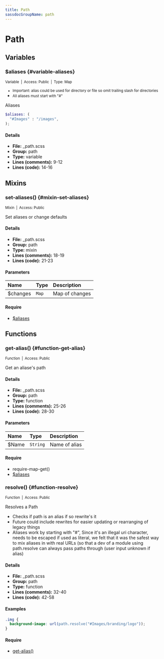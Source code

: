 ```yaml
---
title: Path
sassdocGroupName: path
---
```



# Path





## Variables




###  $aliases {#variable-aliases} 

<small>Variable&ensp;|&ensp;Access: Public&ensp;|&ensp;Type: Map
- Important: alias could be used for directory or file so omit trailing slash for directories
- All aliases must start with "#"</small>

  

Aliases 
    
    

``` scss
$aliases: (
  "#Images" : "/images",
);
```
  

#### Details

- **File:** _path.scss
- **Group:** path
- **Type:** variable
- **Lines (comments):** 9-12
- **Lines (code):** 14-16
    
    
  

## Mixins




###  set-aliases() {#mixin-set-aliases} 

<small>Mixin&ensp;|&ensp;Access: Public</small>

  

Set aliases or change defaults
    
    

#### Details

- **File:** _path.scss
- **Group:** path
- **Type:** mixin
- **Lines (comments):** 18-19
- **Lines (code):** 21-23
    
    

#### Parameters


|Name|Type|Description|
|:--|:--|:--|
|$changes|`Map`|Map of changes|

    

#### Require

- [$aliases](/sass/core/path/#variable-aliases)
  
  

## Functions




###  get-alias() {#function-get-alias} 

<small>Function&ensp;|&ensp;Access: Public</small>

  

Get an aliase's path
    
    

#### Details

- **File:** _path.scss
- **Group:** path
- **Type:** function
- **Lines (comments):** 25-26
- **Lines (code):** 28-30
    
    

#### Parameters


|Name|Type|Description|
|:--|:--|:--|
|$Name|`String`|Name of alias|

    

#### Require

- require-map-get()
- [$aliases](/sass/core/path/#variable-aliases)
  


###  resolve() {#function-resolve} 

<small>Function&ensp;|&ensp;Access: Public</small>

  

Resolves a Path 
- Checks if path is an alias if so rewrite's it
- Future could include rewrites for easier updating or rearranging of legacy things
- Aliases work by starting with "#", Since it's an illegal uri character, needs to be escaped if used as literal, we felt that it was the safest way to mix aliases in with real URLs (so that a dev of a module using path.resolve can always pass paths through (user input unknown if alias)
    
    

#### Details

- **File:** _path.scss
- **Group:** path
- **Type:** function
- **Lines (comments):** 32-40
- **Lines (code):** 42-58
    
    

#### Examples

      


``` scss
.img {
  background-image: url(path.resolve("#Images/branding/logo"));
}
```
  

      

#### Require

- [get-alias()](/sass/core/path/#function-get-alias)
  
  
  